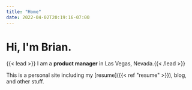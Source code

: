 ```yaml
---
title: "Home"
date: 2022-04-02T20:19:16-07:00
---
```


# Hi, I'm Brian.
{{< lead >}} I am a **product manager** in Las Vegas, Nevada.{{< /lead >}}

This is a personal site including my [resume]({{< ref "resume" >}}), blog, and other stuff. 